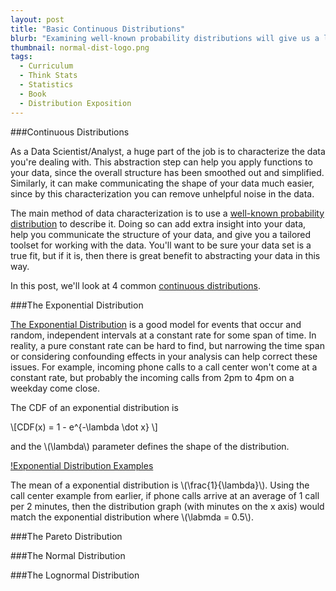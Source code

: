 ```yaml
---
layout: post
title: "Basic Continuous Distributions"
blurb: "Examining well-known probability distributions will give us a lot to chew on in our path to understanding data. We'll start of with 4 common continuous distributions."
thumbnail: normal-dist-logo.png
tags: 
  - Curriculum
  - Think Stats
  - Statistics
  - Book
  - Distribution Exposition
---
```


###Continuous Distributions

As a Data Scientist/Analyst, a huge part of the job is to characterize the data you're dealing with. This abstraction step can help you apply functions to your data, since the overall structure has been smoothed out and simplified. Similarly, it can make communicating the shape of your data much easier, since by this characterization you can remove unhelpful noise in the data.

The main method of data characterization is to use a [well-known probability distribution](http://en.wikipedia.org/wiki/List_of_probability_distributions) to describe it. Doing so can add extra insight into your data, help you communicate the structure of your data, and give you a tailored toolset for working with the data. You'll want to be sure your data set is a true fit, but if it is, then there is great benefit to abstracting your data in this way.

In this post, we'll look at 4 common [continuous distributions](http://stattrek.com/probability-distributions/discrete-continuous.aspx).

###The Exponential Distribution

[The Exponential Distribution](http://en.wikipedia.org/wiki/Exponential_distribution) is a good model for events that occur and random, independent intervals at a constant rate for some span of time. In reality, a pure constant rate can be hard to find, but narrowing the time span or considering confounding effects in your analysis can help correct these issues. For example, incoming phone calls to a call center won't come at a constant rate, but probably the incoming calls from 2pm to 4pm on a weekday come close.

The CDF of an exponential distribution is

\\[CDF(x) = 1 - e^{-\lambda \dot x} \\]

and the \\(\lambda\\) parameter defines the shape of the distribution.

[!Exponential Distribution Examples](/img/exponential-dist.png)

The mean of a exponential distribution is \\(\frac{1}{\lambda}\\). Using the call center example from earlier, if phone calls arrive at an average of 1 call per 2 minutes, then the distribution graph (with minutes on the x axis) would match the exponential distribution where \\(\labmda = 0.5\\).

###The Pareto Distribution



###The Normal Distribution



###The Lognormal Distribution

